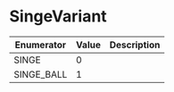 # SingeVariant

| Enumerator  | Value | Description |
| ----------- | ----- | ----------- |
| SINGE       | 0     |             |
| SINGE\_BALL | 1     |             |
